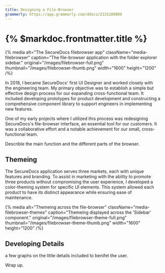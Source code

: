 ```yaml
---
title: Designing a File-Browser
grammerly: https://app.grammarly.com/ddocs/2131289809
---
```


# {% $markdoc.frontmatter.title %}

{% media
  alt="The SecureDocs filebrowser app"
  className="media-filebrowser"
  caption="The file-browser application with the folder explorer sidebar."
  original="/images/filebrowser-full.png"
  thumbnail="/images/filebrowser-thumb.png"
  width="1600"
  height="1200"
/%}

In 2018, I became SecureDocs' first UI Designer and worked closely with the engineering team. My primary objective was to establish a simple but effective design process for our expanding cross-functional team. It included developing prototypes for product development and constructing a comprehensive component library to support engineers in implementing new features.

One of my early projects where I utilized this process was redesigning SecureDocs's file-browser interface, an essential tool for our customers. It was a collaborative effort and a notable achievement for our small, cross-functional team.

Describle the main function and the different parts of the browser.

## Themeing

The SecureDocs application serves three markets, each with unique features and branding. To assist in marketing with the ability to promote three products without compromising the user experience, I developed a color-theming system for specific UI elements. This system allowed each product to have its distinct appearance while ensuring ease of maintenance.

{% media
  alt="Themeing across the file-browser"
  className="media-filebrowser-themes"
  caption="Themeing displayed across the 'Sidebar' component."
  original="/images/filebrowser-theme-full.png"
  thumbnail="/images/filebrowser-theme-thumb.png"
  width="1600"
  height="1200"
/%}

## Developing Details

a few graphs on the little details included to benifet the user.

Wrap up.